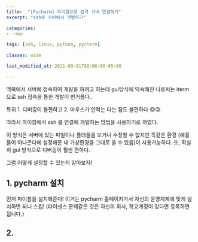 ```yaml
---
title:  "[Pycharm] 파이참으로 원격 서버 연결하기"
excerpt: "ssh로 서버에서 개발하기"

categories:
- ㅡmac

tags: [ssh, linux, python, pycharm]

classes: wide

last_modified_at: 2021-09-01T08:06:00-05:00

---
```



맥북에서 서버에 접속하여 개발을 하려고 하는데 gui방식에 익숙해진 나로써는 iterm 으로 ssh 접속을 통한 개발이 번거롭다..

특히 1. 디버깅이 불편하고 2. 마우스가 안먹는 다는 점도 불편하다 😓😓

따라서 파이참에서 ssh 를 연결해 개발하는 방법을 사용하기로 하였다.

이 방식은 서버에 있는 파일이나 폴더들을 보거나 수정할 수 없지만 똑같은 환경 (예를 들어 아나콘다에 설정해둔 내 가상환경을 그대로 쓸 수 있음)이 사용가능하다. 또, 확실히 gui 방식으로 디버깅이 훨씬 편하다.

그럼 어떻게 설정할 수 있는지 알아보자!


## 1. pycharm 설치

 먼저 파이참을 설치해준다! 이거는 pycharm 홈페이지가서 자신의 운영체제에 맞게 설치하면 되니 스킵!  (라이센스 문제같은 것은 자신의 회사, 학교계정이 있다면 등록하면 됩니다.)

## 2. 





